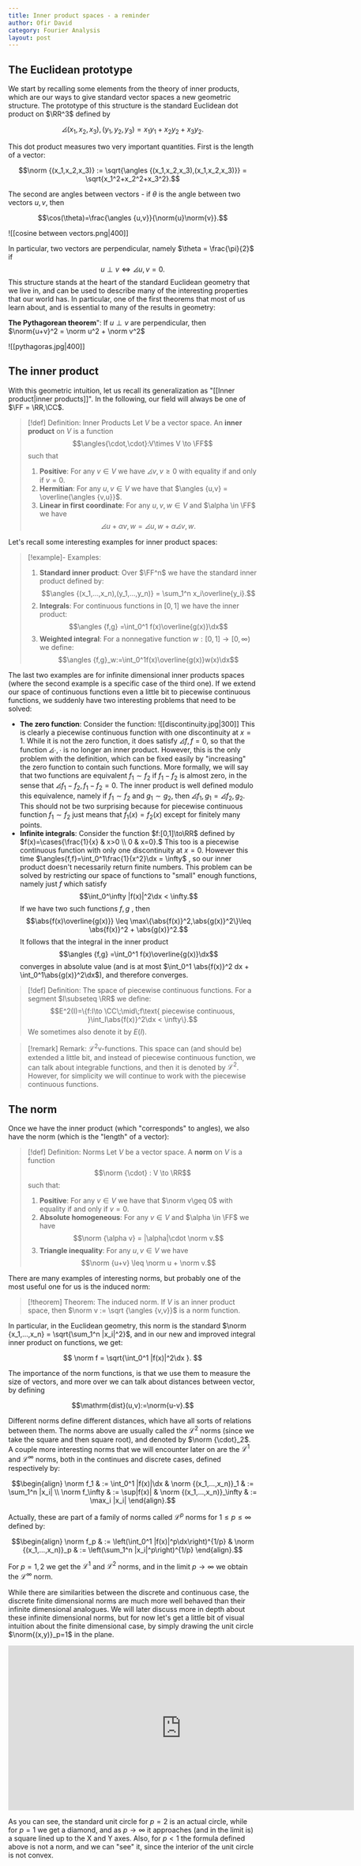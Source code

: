 ```yaml
---
title: Inner product spaces - a reminder
author: Ofir David
category: Fourier Analysis
layout: post
---
```

## The Euclidean prototype
We start by recalling some elements from the theory of inner products, which are our ways to give standard vector spaces a new geometric structure. The prototype of this structure is the standard Euclidean dot product on $\RR^3$ defined by 

$$\angles {(x_1, x_2, x_3),(y_1,y_2,y_3)}=x_1y_1+x_2y_2+x_3y_2.$$

This dot product measures two very important quantities. First is the length of a vector:

$$\norm {(x_1,x_2,x_3)} := \sqrt{\angles {(x_1,x_2,x_3),(x_1,x_2,x_3)}} = \sqrt{x_1^2+x_2^2+x_3^2}.$$

The second are angles between vectors - if $\theta$ is the angle between two vectors $u,v$, then

$$\cos(\theta)=\frac{\angles {u,v}}{\norm{u}\norm{v}}.$$

![[cosine between vectors.png|400]] 

In particular, two vectors are perpendicular, namely $\theta = \frac{\pi}{2}$ if
$$u\perp v \iff \angles {u,v} = 0.$$
This structure stands at the heart of the standard Euclidean geometry that we live in, and can be used to describe many of the interesting properties that our world has. In particular, one of the first theorems that most of us learn about, and is essential to many of the results in geometry: 

**The Pythagorean theorem**": If $u \perp v$ are perpendicular, then $\norm{u+v}^2 = \norm u^2 + \norm v^2$

![[pythagoras.jpg|400]]
## The inner product

With this geometric intuition, let us recall its generalization as "[[Inner product|inner products]]". In the following, our field will always be one of $\FF = \RR,\CC$.

>[!def] Definition: Inner Products
>Let $V$ be a vector space. An **inner product** on $V$ is a function $$\angles{\cdot,\cdot}:V\times V \to \FF$$
> such that 
> 1. **Positive**: For any $v\in V$ we have $\angles {v,v} \geq 0$ with equality if and only if $v=0.$
> 2. **Hermitian**: For any $u,v\in V$ we have that $\angles {u,v} = \overline{\angles {v,u}}$.
> 3. **Linear in first coordinate**: For any $u,v,w\in V$ and $\alpha \in \FF$ we have 
>    $$\angles {u+\alpha v,w} = \angles {u,w} + \alpha \angles {v,w}.$$

Let's recall some interesting examples for inner product spaces:
>[!example]- Examples:
> 1. **Standard inner product**:
>     Over $\FF^n$ we have the standard inner product defined by:
>    $$\angles {(x_1,...,x_n),(y_1,...,y_n)} = \sum_1^n x_i\overline{y_i}.$$
> 2. **Integrals**: For continuous functions in $[0,1]$ we have the inner product:
>    $$\angles {f,g} =\int_0^1 f(x)\overline{g(x)}\dx$$
> 3. **Weighted integral**: For a nonnegative function $w:[0,1]\to[0,\infty)$ we define:
>    $$\angles {f,g}_w:=\int_0^1f(x)\overline{g(x)}w(x)\dx$$

The last two examples are for infinite dimensional inner products spaces (where the second example is a specific case of the third one). If we extend our space of continuous functions even a little bit to piecewise continuous functions, we suddenly have two interesting problems that need to be solved:
- **The zero function**: Consider the function:
  ![[discontinuity.jpg|300]]
  This is clearly a piecewise continuous function with one discontinuity at $x=1$. While it is not the zero function, it does satisfy $\angles{f,f}=0$, so that the function $\angles{\cdot,\cdot}$ is no longer an inner product. However, this is the only problem with the definition, which can be fixed easily by "increasing" the zero function to contain such functions. 
  More formally, we will say that two functions are equivalent $f_1\sim f_2$ if $f_1-f_2$ is almost zero, in the sense that $\angles{f_1-f_2, f_1-f_2}=0$. The inner product is well defined modulo this equivalence, namely if $f_1 \sim f_2$ and $g_1 \sim g_2$, then $\angles{f_1,g_1}=\angles{f_2,g_2}$. This should not be two surprising because for piecewise continuous function $f_1 \sim f_2$ just means that $f_1(x)=f_2(x)$ except for finitely many points.
- **Infinite integrals**: Consider the function $f:[0,1]\to\RR$ defined by $f(x)=\cases{\frac{1}{x} & x>0 \\ 0 & x=0}.$ This too is a piecewise continuous function with only one discontinuity at $x=0$. However this time $\angles{f,f}=\int_0^1\frac{1}{x^2}\dx = \infty$ , so our inner product doesn't necessarily return finite numbers.
  This problem can be solved by restricting our space of functions to "small" enough functions, namely just $f$ which satisfy
  $$\int_0^\infty |f(x)|^2\dx < \infty.$$
  If we have two such functions $f,g$ , then 
  $$\abs{f(x)\overline{g(x)}} \leq \max\{\abs{f(x)}^2,\abs{g(x)}^2\}\leq \abs{f(x)}^2 + \abs{g(x)}^2.$$
  It follows that the integral in the inner product
  $$\angles {f,g} =\int_0^1 f(x)\overline{g(x)}\dx$$
  converges in absolute value (and is at most $\int_0^1 \abs{f(x)}^2 dx + \int_0^1\abs{g(x)}^2\dx$), and therefore converges.

> [!def] Definition: The space of piecewise continuous functions.
> For a segment $I\subseteq \RR$ we define:
> $$E^2(I)=\{f:I\to \CC\;\mid\;f\text{ piecewise continuous, }\int_I\abs{f(x)}^2\dx < \infty\}.$$
> We sometimes also denote it by $E(I)$.


 > [!remark] Remark: $\mathcal{L}^2$v-functions.
 > This space can (and should be) extended a little bit, and instead of piecewise continuous function, we can talk about integrable functions, and then it is denoted by $\mathcal{L}^2$. However, for simplicity we will continue to work with the piecewise continuous functions.

## The norm

Once we have the inner product (which "corresponds" to angles), we also have the norm (which is the "length" of a vector):

>[!def] Definition: Norms
> Let $V$ be a vector space. A **norm** on $V$ is a function
> $$\norm {\cdot} : V \to \RR$$
> such that:
> 1. **Positive**: For any $v \in V$ we have that $\norm v\geq 0$ with equality if and only if $v=0$.
> 2. **Absolute homogeneous**: For any $v\in V$ and $\alpha \in \FF$ we have $$\norm {\alpha v} = |\alpha|\cdot \norm v.$$
> 3. **Triangle inequality**: For any $u,v\in V$ we have $$\norm {u+v} \leq \norm u + \norm v.$$

There are many examples of interesting norms, but probably one of the most useful one for us is the induced norm:
>[!theorem] Theorem: The induced norm.
> If $V$ is an inner product space, then $\norm v := \sqrt {\angles {v,v}}$ is a norm function.

In particular, in the Euclidean geometry, this norm is the standard 
$\norm {x_1,...,x_n} = \sqrt{\sum_1^n |x_i|^2}$, and in our new and improved integral inner product on functions, we get:

$$ \norm f = \sqrt{\int_0^1 |f(x)|^2\dx }. $$

The importance of the norm functions, is that we use them to measure the size of vectors, and more over we can talk about distances between vector, by defining

$$\mathrm{dist}(u,v):=\norm{u-v}.$$

Different norms define different distances, which have all sorts of relations between them. The norms above are usually called the $\mathcal {L}^2$ norms (since we take the square and then square root), and denoted by $\norm {\cdot}_2$. A couple more interesting norms that we will encounter later on are the $\mathcal{L}^1$ and $\mathcal {L}^\infty$ norms, both in the continues and discrete cases, defined respectively by:


$$\begin{align} \norm f_1 & := \int_0^1 |f(x)|\dx & \norm {(x_1,...,x_n)}_1 & := \sum_1^n |x_i| \\ \norm f_\infty & := \sup|f(x)| & \norm {(x_1,...,x_n)}_\infty & := \max_i |x_i| \end{align}.$$

Actually, these are part of a family of norms called $\mathcal{L}^p$ norms for $1\leq p\leq \infty$ defined by:

$$\begin{align} \norm f_p & := \left(\int_0^1 |f(x)|^p\dx\right)^{1/p} & \norm {(x_1,...,x_n)}_p & := \left(\sum_1^n |x_i|^p\right)^{1/p} \end{align}.$$

For $p=1,2$ we get the $\mathcal{L}^1$ and $\mathcal{L}^2$ norms, and in the limit $p\to\infty$ we obtain the $\mathcal{L}^\infty$ norm.

While there are similarities between the discrete and continuous case, the discrete finite dimensional norms are much more well behaved than their infinite dimensional analogues. We will later discuss more in depth about these infinite dimensional norms, but for now let's get a little bit of visual intuition about the finite dimensional case, by simply drawing the unit circle $\norm{(x,y)}_p=1$ in the plane.
<center><iframe scrolling="no" title="L_p norms in the plane" src="https://www.geogebra.org/material/iframe/id/tqp6ewcv/width/700/height/333/border/888888/sfsb/true/smb/false/stb/false/stbh/false/ai/false/asb/false/sri/true/rc/false/ld/false/sdz/false/ctl/false" width="700px" height="333px" style="border:0px; "> </iframe></center>

As you can see, the standard unit circle for $p=2$ is an actual circle, while for $p=1$ we get a diamond, and as $p\to \infty$ it approaches (and in the limit is) a square lined up to the X and Y axes. Also, for $p<1$ the formula defined above is not a norm, and we can "see" it, since the interior of the unit circle is not convex.